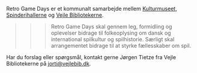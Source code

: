 <!-- BEGIN ARISE ------------------------------
Title:: "Om"

Author:: "Retro Game Days"
Description:: "Om"
Language:: "da"
Thumbnail:: "joystick-150x150.png"
Published Date:: "2025-05-02"
Modified Date:: "2025-05-02"

toc:: "false"
process_markdown:: "true"
content_header:: "false"
---- END ARISE \\ DO NOT MODIFY THIS LINE ---->

Retro Game Days er et kommunalt samarbejde mellem [Kulturmuseet](https://www.vejlemuseerne.dk/besoeg-os/kulturmuseet/), [Spinderihallerne](https://spinderihallerne.dk) og [Vejle Bibliotekerne](https://vejlebib.dk).

>>> Retro Game Days skal gennem leg, formidling og oplevelser bidrage til folkeoplysing om dansk og international spilkultur og spilhistorie. Særligt skal arrangementet bidrage til at styrke fællesskaber om spil.

Har du forslag eller spørgsmål, kontakt gerne Jørgen Tietze fra Vejle Bibliotekerne på <jorti@vejlebib.dk>.